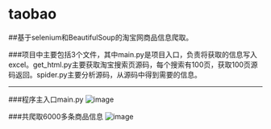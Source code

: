 taobao
=====
##基于selenium和BeautifulSoup的淘宝网商品信息爬取。

###项目中主要包括3个文件，其中main.py是项目入口，负责将获取的信息写入excel。get_html.py主要获取淘宝搜索页源码，每个搜索有100页，获取100页源码返回。spider.py主要分析源码，从源码中得到需要的信息。

----
###程序主入口main.py
![image](https://github.com/milkyose/spider_taobao/raw/master/img/1.jpg)

###共爬取6000多条商品信息
![image](https://github.com/milkyrose/spider_taobao/raw/master/img/2.jpg)
